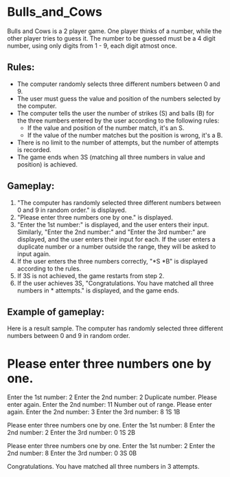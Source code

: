 # Bulls_and_Cows

Bulls and Cows is a 2 player game. One player thinks of a number, while the other player tries to guess it. The number to be guessed must be a 4 digit number, using only digits from 1 - 9, each digit atmost once.


## Rules:

- The computer randomly selects three different numbers between 0 and 9.
- The user must guess the value and position of the numbers selected by the computer.
- The computer tells the user the number of strikes (S) and balls (B) for the three numbers entered by the user according to the following rules:
  - If the value and position of the number match, it's an S.
  - If the value of the number matches but the position is wrong, it's a B.
- There is no limit to the number of attempts, but the number of attempts is recorded.
- The game ends when 3S (matching all three numbers in value and position) is achieved.

## Gameplay:

1. "The computer has randomly selected three different numbers between 0 and 9 in random order." is displayed.
2. "Please enter three numbers one by one." is displayed.
3. "Enter the 1st number:" is displayed, and the user enters their input. Similarly, "Enter the 2nd number:" and "Enter the 3rd number:" are displayed, and the user enters their input for each. If the user enters a duplicate number or a number outside the range, they will be asked to input again.
4. If the user enters the three numbers correctly, "*S *B" is displayed according to the rules.
5. If 3S is not achieved, the game restarts from step 2.
6. If the user achieves 3S, "Congratulations. You have matched all three numbers in * attempts." is displayed, and the game ends.

## Example of gameplay:

Here is a result sample.
The computer has randomly selected three different numbers between 0 and 9 in random order.

  #  Please enter three numbers one by one.
  Enter the 1st number: 2
  Enter the 2nd number: 2
  Duplicate number. Please enter again.
  Enter the 2nd number: 11
  Number out of range. Please enter again.
  Enter the 2nd number: 3
  Enter the 3rd number: 8
  1S 1B

  Please enter three numbers one by one.
  Enter the 1st number: 8
  Enter the 2nd number: 2
  Enter the 3rd number: 0
  1S 2B

  Please enter three numbers one by one.
  Enter the 1st number: 2
  Enter the 2nd number: 8
  Enter the 3rd number: 0
  3S 0B

  Congratulations. You have matched all three numbers in 3 attempts.

